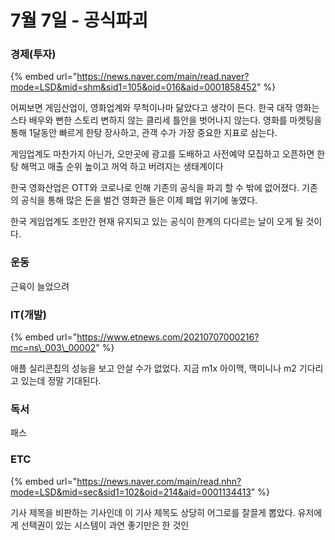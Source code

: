 # 7월 7일 - 공식파괴

### 경제\(투자\)

{% embed url="https://news.naver.com/main/read.naver?mode=LSD&mid=shm&sid1=105&oid=016&aid=0001858452" %}

어찌보면 게임산업이, 영화업계와 무척이나마 닮았다고 생각이 든다. 한국 대작 영화는 스타 배우와 뻔한 스토리 변하지 않는 클리세 틀안을 벗어나지 않는다. 영화를 마켓팅을 통해 1달동안 빠르게 한탕 장사하고, 관객 수가 가장 중요한 지표로 삼는다.

게임업계도 마찬가지 아닌가, 오만곳에 광고를 도배하고 사전예약 모집하고 오픈하면 한탕 해먹고 매출 순위 높이고 꺼억 하고 버려지는 생태계이다

한국 영화산업은 OTT와 코로나로 인해 기존의 공식을 파괴 할 수 밖에 없어졌다. 기존의 공식을 통해 많은 돈을 벌건 영화관 들은 이제 폐업 위기에 놓였다.

한국 게임업계도 조만간 현재 유지되고 있는 공식이 한계의 다다르는 날이 오게 될 것이다.

### 운동

근육이 늘었으려

### IT\(개발\)

{% embed url="https://www.etnews.com/20210707000216?mc=ns\_003\_00002" %}

애플 실리콘칩의 성능을 보고 안살 수가 없었다. 지금 m1x 아이맥, 맥미니나 m2 기다리고 있는데 정말 기대된다. 

### 독서

패스  

### ETC

{% embed url="https://news.naver.com/main/read.nhn?mode=LSD&mid=sec&sid1=102&oid=214&aid=0001134413" %}

기사 제목을 비판하는 기사인데 이 기사 제목도 상당히 어그로를 잘끌게 뽑았다. 유저에게 선택권이 있는 시스템이 과연 좋기만은 한 것인

